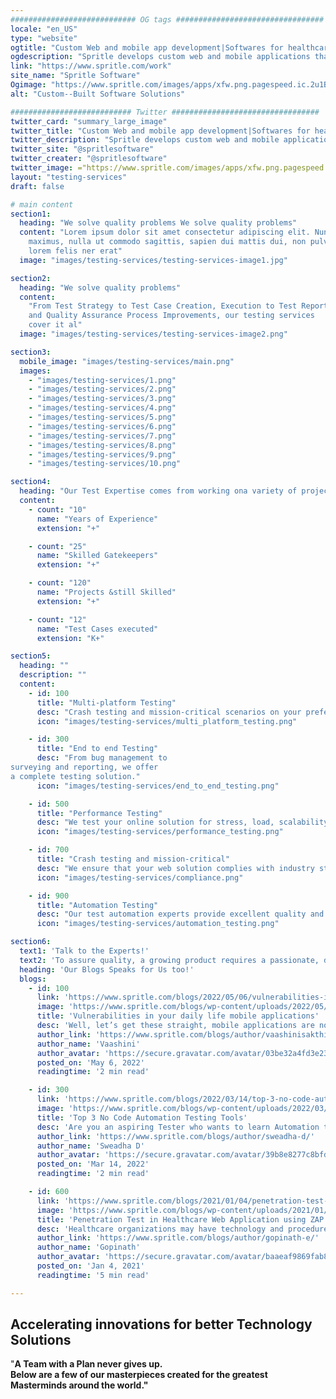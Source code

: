 ```yaml
---
############################ OG tags #################################
locale: "en_US"
type: "website"
ogtitle: "Custom Web and mobile app development|Softwares for healthcare"
ogdescription: "Spritle develops custom web and mobile applications that fit your brand and deliver cost-effective, high-quality patient care with cutting-edge healthcare solutions."
link: "https://www.spritle.com/work"
site_name: "Spritle Software"
Ogimage: "https://www.spritle.com/images/apps/xfw.png.pagespeed.ic.2u1BXZaPGU.webp"
alt: "Custom--Built Software Solutions"

########################### Twitter #################################
twitter_card: "summary_large_image"
twitter_title: "Custom Web and mobile app development|Softwares for healthcare"
twitter_description: "Spritle develops custom web and mobile applications that fit your brand and deliver cost-effective, high-quality patient care with cutting-edge healthcare solutions."
twitter_site: "@spritlesoftware"
twitter_creater: "@spritlesoftware"
twitter_image: ="https://www.spritle.com/images/apps/xfw.png.pagespeed.ic.2u1BXZaPGU.webp"
layout: "testing-services"
draft: false

# main content
section1:
  heading: "We solve quality problems We solve quality problems"
  content: "Lorem ipsum dolor sit amet consectetur adipiscing elit. Nunc
    maximus, nulla ut commodo sagittis, sapien dui mattis dui, non pulvinar
    lorem felis ner erat"
  image: "images/testing-services/testing-services-image1.jpg"

section2:
  heading: "We solve quality problems"
  content:
    "From Test Strategy to Test Case Creation, Execution to Test Reporting,
    and Quality Assurance Process Improvements, our testing services
    cover it al"
  image: "images/testing-services/testing-services-image2.png"

section3:
  mobile_image: "images/testing-services/main.png"
  images:
    - "images/testing-services/1.png"
    - "images/testing-services/2.png"
    - "images/testing-services/3.png"
    - "images/testing-services/4.png"
    - "images/testing-services/5.png"
    - "images/testing-services/6.png"
    - "images/testing-services/7.png"
    - "images/testing-services/8.png"
    - "images/testing-services/9.png"
    - "images/testing-services/10.png"

section4:
  heading: "Our Test Expertise comes from working ona variety of projects and business verticals."
  content:
    - count: "10"
      name: "Years of Experience"
      extension: "+"

    - count: "25"
      name: "Skilled Gatekeepers"
      extension: "+"

    - count: "120"
      name: "Projects &still Skilled"
      extension: "+"

    - count: "12"
      name: "Test Cases executed"
      extension: "K+"

section5:
  heading: ""
  description: ""
  content:
    - id: 100
      title: "Multi-platform Testing"
      desc: "Crash testing and mission-critical scenarios on your preferred devices, platrorms, and networks."
      icon: "images/testing-services/multi_platform_testing.png"

    - id: 300 
      title: "End to end Testing"
      desc: "From bug management to
surveying and reporting, we offer
a complete testing solution."
      icon: "images/testing-services/end_to_end_testing.png"

    - id: 500
      title: "Performance Testing"
      desc: "We test your online solution for stress, load, scalability, and reliability under any expected demand."
      icon: "images/testing-services/performance_testing.png"

    - id: 700
      title: "Crash testing and mission-critical"
      desc: "We ensure that your web solution complies with industry standards (HIPAA, FHIR HL7, GDPR and more)."
      icon: "images/testing-services/compliance.png"

    - id: 900
      title: "Automation Testing"
      desc: "Our test automation experts provide excellent quality and improved performance of your web solution by applying standards and guidelines in testing automation."
      icon: "images/testing-services/automation_testing.png"

section6:
  text1: 'Talk to the Experts!'
  text2: 'To assure quality, a growing product requires a passionate, dedicated QA crew.'
  heading: 'Our Blogs Speaks for Us too!'
  blogs:
    - id: 100
      link: 'https://www.spritle.com/blogs/2022/05/06/vulnerabilities-in-your-daily-life-mobile-applications/'
      image: 'https://www.spritle.com/blogs/wp-content/uploads/2022/05/vulnerability-mobile-app-feature.png'
      title: 'Vulnerabilities in your daily life mobile applications'
      desc: 'Well, let’s get these straight, mobile applications are now something we use in our day-to-day lives. For example, for booking cabs, we use applications...'
      author_link: 'https://www.spritle.com/blogs/author/vaashinisakthivel/'
      author_name: 'Vaashini'
      author_avatar: 'https://secure.gravatar.com/avatar/03be32a4fd3e231856301aca8999d27e?s=40&d=mm&r=g'
      posted_on: 'May 6, 2022'
      readingtime: '2 min read'

    - id: 300
      link: 'https://www.spritle.com/blogs/2022/03/14/top-3-no-code-automation-testing-tools/'
      image: 'https://www.spritle.com/blogs/wp-content/uploads/2022/03/top-3-coding-tools-title.png'
      title: 'Top 3 No Code Automation Testing Tools'
      desc: 'Are you an aspiring Tester who wants to learn Automation testing, but you are not familiar with the coding pre-requisites? This blog is for...'
      author_link: 'https://www.spritle.com/blogs/author/sweadha-d/'
      author_name: 'Sweadha D'
      author_avatar: 'https://secure.gravatar.com/avatar/39b8e8277c8bfd373d7b4daa9b8ac00d?s=80&d=mm&r=g'
      posted_on: 'Mar 14, 2022'
      readingtime: '2 min read'

    - id: 600
      link: 'https://www.spritle.com/blogs/2021/01/04/penetration-test-in-healthcare-web-application-using-zap-tool/'
      image: 'https://www.spritle.com/blogs/wp-content/uploads/2021/01/Penetration-Test-Featured-image-8.png'
      title: 'Penetration Test in Healthcare Web Application using ZAP Tool'
      desc: 'Healthcare organizations may have technology and procedures in place to prevent data theft, but it’s difficult for organizations to find every security weakness. To...'
      author_link: 'https://www.spritle.com/blogs/author/gopinath-e/'
      author_name: 'Gopinath'
      author_avatar: 'https://secure.gravatar.com/avatar/baaeaf9869fab8bef202150ac9048543?s=40&d=mm&r=g'
      posted_on: 'Jan 4, 2021'
      readingtime: '5 min read'

---
```


## Accelerating innovations for better **Technology Solutions**

"<b>A Team with a Plan never gives up<b>. <br>Below are a few of our masterpieces created for the greatest Masterminds around the world."
